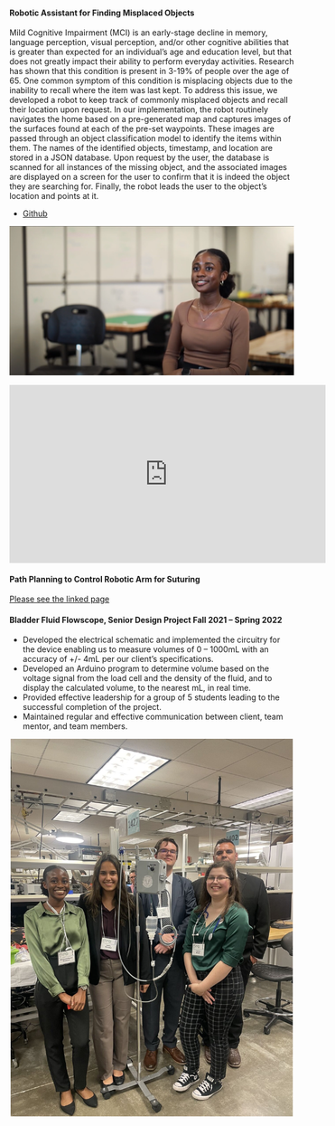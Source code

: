 
#### Robotic Assistant for Finding Misplaced Objects
Mild Cognitive Impairment (MCI) is an early-stage decline in memory, language perception, visual perception, and/or other cognitive abilities that is greater than expected for an individual’s age and education level, but that does not greatly impact their ability to perform everyday activities. Research has shown that this condition is present in 3-19% of people over the age of 65. One common symptom of this condition is misplacing objects due to the inability to recall where the item was last kept. To address this issue, we developed a robot to keep track of commonly misplaced objects and recall their location upon request. In our implementation, the robot routinely navigates the home based on a pre-generated map and captures images of the surfaces found at each of the pre-set waypoints. These images are passed through an object classification model to identify the items within them. The names of the identified objects, timestamp, and location are stored in a JSON database. Upon request by the user, the database is scanned for all instances of the missing object, and the associated images are displayed on a screen for the user to confirm that it is indeed the object they are searching for. Finally, the robot leads the user to the object’s location and points at it.

- [Github](https://github.com/JuanRobledo12/blue_stretch)

[![Video describing process](static/assets/img/THUMBNAIL.png)](https://www.youtube.com/watch?v=QUB79UTbwvE)

<iframe style="display: block; margin: auto;" width="560" height="315" src="https://www.youtube.com/watch?v=QUB79UTbwvE" frameborder="0" allowfullscreen></iframe>

#### Path Planning to Control Robotic Arm for Suturing
[Please see the linked page](https://amritpal-001.github.io/projects/2022-medical-robotics-kinematics)

#### Bladder Fluid Flowscope, Senior Design Project Fall 2021 – Spring 2022
- Developed the electrical schematic and implemented the circuitry for the device enabling us to measure volumes of 0 – 1000mL with an accuracy of +/- 4mL per our client’s specifications.
- Developed an Arduino program to determine volume based on the voltage signal from the load cell and the density of the fluid, and to display the calculated volume, to the nearest mL, in real time.
- Provided effective leadership for a group of 5 students leading to the successful completion of the project.
- Maintained regular and effective communication between client, team mentor, and team members.
<p align="center">
  <img src="static/assets/img/senior design showcase.jpeg" alt="Flowscope" width="500"/>
</p>
